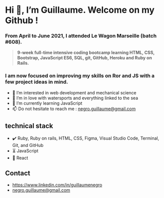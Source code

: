 # Hi 👋, I’m Guillaume. Welcome on my Github !

### From April to June 2021, I attended Le Wagon Marseille (batch #608).
>**9-week full-time intensive coding bootcamp learning HTML, CSS, Bootstrap, JavaScript ES6,
SQL, git, GitHub, Heroku and Ruby on Rails.**

### I am now focused on improving my skills on Ror and JS with a few project ideas in mind.
- 👀 I’m interested in web development and mechanical science
- 💞️ I’m in love with watersports and everything linked to the sea
- 🌱 I’m currently learning JavaScript
- 📫 Do not hesitate to reach me : negro.guillaume@gmail.com

## technical stack

- ✔️ Ruby, Ruby on rails, HTML, CSS, Figma, Visual Studio Code,  Terminal,  Git, and GitHub
- ⏳ JavaScript
- 👀 React

## Contact

- https://www.linkedin.com/in/guillaumenegro
- negro.guillaume@gmail.com

<!---
GN13008/GN13008 is a ✨ special ✨ repository because its `README.md` (this file) appears on your GitHub profile.
You can click the Preview link to take a look at your changes.
--->
